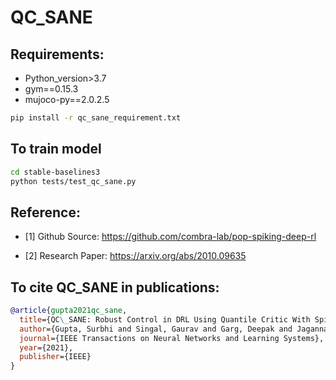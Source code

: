 # QC_SANE

## Requirements:
* Python_version>3.7
* gym==0.15.3
* mujoco-py==2.0.2.5
```bash
pip install -r qc_sane_requirement.txt
```
## To train model
```bash
cd stable-baselines3
python tests/test_qc_sane.py
```

## Reference:
- [1] Github Source: https://github.com/combra-lab/pop-spiking-deep-rl

- [2] Research Paper: https://arxiv.org/abs/2010.09635

## To cite QC_SANE in publications:

```bibtex
@article{gupta2021qc_sane,
  title={QC\_SANE: Robust Control in DRL Using Quantile Critic With Spiking Actor and Normalized Ensemble},
  author={Gupta, Surbhi and Singal, Gaurav and Garg, Deepak and Jagannathan, Sarangapani},
  journal={IEEE Transactions on Neural Networks and Learning Systems},
  year={2021},
  publisher={IEEE}
}
```
